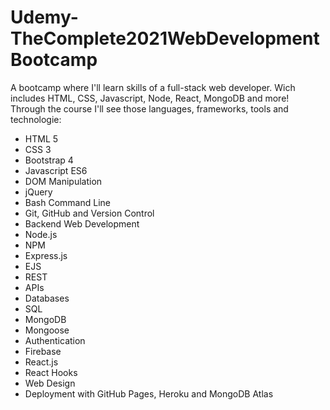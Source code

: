 # Udemy-TheComplete2021WebDevelopmentBootcamp
A bootcamp where I'll learn skills of a full-stack web developer. Wich includes HTML, CSS, Javascript, Node, React, MongoDB and more! Through the course I'll see those languages, frameworks, tools and technologie:

- HTML 5
- CSS 3
- Bootstrap 4
- Javascript ES6
- DOM Manipulation
- jQuery
- Bash Command Line
- Git, GitHub and Version Control
- Backend Web Development
- Node.js
- NPM
- Express.js
- EJS
- REST
- APIs
- Databases
- SQL
- MongoDB
- Mongoose
- Authentication
- Firebase
- React.js
- React Hooks
- Web Design
- Deployment with GitHub Pages, Heroku and MongoDB Atlas

